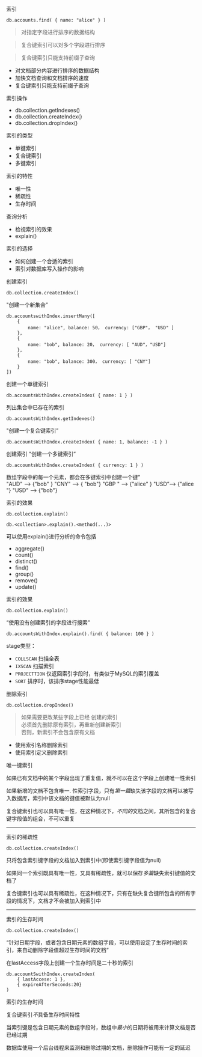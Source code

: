 索引
```mongojs
db.accounts.find( { name: "alice" } )
```

> 对指定字段进行排序的数据结构

> 复合键索引可以对多个字段进行排序

> 复合键索引只能支持前缀子查询

- 对文档部分内容进行排序的数据结构
- 加快文档查询和文档排序的速度
- 复合键索引只能支持前缀子查询


索引操作
- db.collection.getIndexes()
- db.collection.createIndex(}
- db.collection.dropIndex()

索引的类型
- 单键索引
- 复合键索引
- 多键索引

索引的特性
- 唯一性
- 稀疏性
- 生存时间

查询分析
- 检视索引的效果
- explain()

索引的选择
- 如何创建一个合适的索引
- 索引对数据库写入操作的影响

创建索引
```mongojs
db.collection.createIndex()
```

"创建一个新集合”
```mongojs
db.accountswithIndex.insertMany([
    {
        name: "alice", balance: 50， currency: ["GBP"， "USD" ]
    },
    {
        name: "bob", balance: 20， currency: [ "AUD"，"USD"]
    },
    {
        name: "bob", balance: 300， currency: [ "CNY"]
    }
])
```

创建一个单键索引
```mongojs
db.accountsWithIndex.createIndex( { name: 1 } )
```

列出集合中已存在的索引
```mongojs
db.accountsWithIndex.getIndexes()
```

"创建一个复合键索引”
```mongojs
db.accountsWithIndex.createIndex( { name: 1, balance: -1 } )
```

创建索引
"创建一个多键索引”
```mongojs
db.accountsWithIndex.createIndex( { currency: 1 } )
```

数组字段中的每一个元素，都会在多键索引中创建一个键”  
"AUD" --> {"bob" }
"CNY" --> { "bob"}
"GBP " --> {"alice" }
"USD”--> {"alice "}
"USD" --> {"bob"}

索引的效果
```shell script
db.collection.explain()
```
```shell script
db.<collection>.explain().<method(...)>
```

可以使用explain()进行分析的命令包括
- aggregate()
- count()
- distinct()
- find()
- group()
- remove()
- update()

索引的效果
```shell script
db.collection.explain()
```

“使用没有创建索引的字段进行搜索”
```mongojs
db.accountsWithIndex.explain().find( { balance: 100 } )
```

stage类型：
- `COLLSCAN` 扫描全表
- `IXSCAN` 扫描索引
- `PROJECTTION` 仅返回索引字段时，有类似于MySQL的索引覆盖
- `SORT` 排序时，该排序stage性能最低

删除索引
```shell script
db.collection.dropIndex()
```

> 如果需要更改某些字段上已经 创建的索引  
> 必须首先删除原有索引，再重新创建新索引  
> 否则，新索引不会包含原有文档  

- 使用索引名称删除索引
- 使用索引定义删除索引

唯一键索引

如果已有文档中的某个字段出现了重复值，就不可以在这个字段上创建唯一性索引

如果新增的文档不包含唯一. 性索引字段，只有*第一篇*缺失该字段的文档可以被写入数据库，索引中该文档的键值被默认为null

复合键索引也可以具有唯一性，在这种情况下，*不同的*文档之间，其所包含的复合键字段值的组合，不可以重复

---

索引的稀疏性
```shell script
db.collection.createIndex()
```

只将包含索引键字段的文档加入到索引中(即使索引键字段值为null)

如果同一个索引既具有唯一性，又具有稀疏性，就可以保存*多篇*缺失索引键值的文档了

复合键索引也可以具有稀疏性，在这种情况下，只有在缺失复合键所包含的所有字段的情况下，文档才不会被加入到索引中

---

索引的生存时间
```shell script
db.collection.createIndex()
```

“针对日期字段，或者包含日期元素的数组字段，可以使用设定了生存时间的索引，来自动删除字段值超过生存时间的文档“

在lastAccess字段上创建一个生存时间是二十秒的索引
```mongojs
db.accountSwithIndex.createIndex( 
    { lastAccese: 1 }, 
    { expireAfterSeconds:20}
)
```

索引的生存时间

复合键索引*不*具备生存时间特性

当索引键是包含日期元素的数组字段时，数组中*最小*的日期将被用来计算文档是否已经过期

数据库使用一个后台线程来监测和删除过期的文档，删除操作可能有一定的延迟






